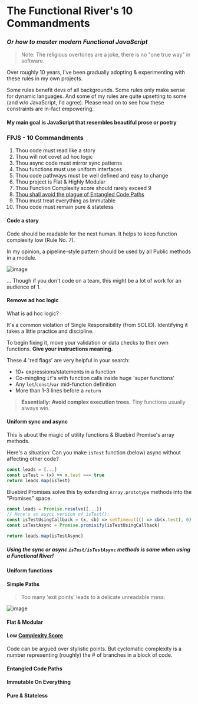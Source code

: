 # The Functional River's 10 Commandments 
### _Or how to master modern Functional JavaScript_

> Note: The religious overtones are a joke, there is no "one true way" in software. 

Over roughly 10 years, I've been gradually adopting & experimenting with these rules in my own projects. 

Some rules benefit devs of all backgrounds. Some rules only make sense for dynamic languages. 
And some of my rules are quite upsetting to some (and w/o JavaScript, I'd agree). 
Please read on to see how these constraints are in-fact empowering.

#### My main goal is JavaScript that resembles beautiful prose or poetry

### FPJS - 10 Commandments

1. Thou code must read like a story
1. Thou will not covet ad hoc logic
1. Thou async code must mirror sync patterns
1. Thou functions must use uniform interfaces
1. Thou code pathways must be well defined and easy to change
1. Thou project is Flat & Highly Modular
1. Thou Function Complexity score should rarely exceed 9
1. [Thou shall avoid the plague of Entangled Code Paths](#entangled-code-paths)
1. Thou must treat everything as Immutable
1. Thou code must remain pure & stateless


#### Code a story
Code should be readable for the next human. It helps to keep function complexity low (Rule No. 7).

In my opinion, a pipeline-style pattern should be used by all Public methods in a module.

![image](https://user-images.githubusercontent.com/397632/28991302-31268d8e-7943-11e7-9d67-28e172f9cbf2.png)


... Though if you don't code on a team, this might be a lot of work for an audience of 1.


#### Remove ad hoc logic

What is ad hoc logic? 

It's a common violation of Single Responsibility (from SOLID). Identifying it takes a little practice and discipline. 

To begin fixing it, move your validation or data checks to their own functions. **Give your instructions meaning.** 

These 4 'red flags' are very helpful in your search:

* 10+ expressions/statements in a function
* Co-mingling `if`'s with function calls inside huge 'super functions'
* Any `let`/`const`/`var` mid-function definition
* More than 1-3 lines before a `return`

> **Essentially: Avoid complex execution trees.** Tiny functions usually always win.

#### Uniform sync and async

This is about the magic of utility functions & Bluebird Promise's array methods.

Here's a situation:
Can you make `isTest` function (below) async without affecting other code?

```js
const leads = [...]
const isTest = (x) => x.test === true
return leads.map(isTest)
```

Bluebird Promises solve this by extending `Array.prototype` methods into the "Promises" space.

```js
const leads = Promise.resolve([...])
// Here's an async version of isTest():
const isTestUsingCallback = (x, cb) => setTimeout(() => cb(x.test), 0)
const isTestAsync = Promise.promisify(isTestUsingCallback)

return leads.map(isTestAsync)
```

##### Using the sync or async `isTest/isTestAsync` methods is same when using a Functional River!




#### Uniform functions

#### Simple Paths

> Too many 'exit points' leads to a delicate unreadable mess:

![image](https://user-images.githubusercontent.com/397632/29008531-cd2b0cbc-7ad5-11e7-83fb-baa222d13cd3.png)

#### Flat & Modular

#### Low [Complexity Score](https://dzone.com/articles/measuring-code-complexity)

Code can be argued over stylistic points. But cyclomatic complexity is a number representing (roughly) the # of branches in a block of code.

#### Entangled Code Paths

#### Immutable On Everything

#### Pure & Stateless


